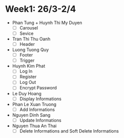 # Week1: 26/3-2/4

- Phan Tung + Huynh Thi My Duyen
  - [ ] Carousel
  - [ ] Sevice
- Tran Thi Thu Oanh
  - [ ] Header
- Luong Tuong Quy
  - [ ] Footer
  - [ ] Trigger
- Huynh Kim Phat
  - [ ] Log In
  - [ ] Register
  - [ ] Log Out
  - [ ] Encrypt Password
- Le Duy Hoang
  - [ ] Display Informations
- Phan Le Xuan Truong
  - [ ] Add Informations
- Nguyen Dinh Sang
  - [ ] Update Informations  
- Nguyen Thua An Thai
  - [ ] Delete Informations and Soft Delete Informations
